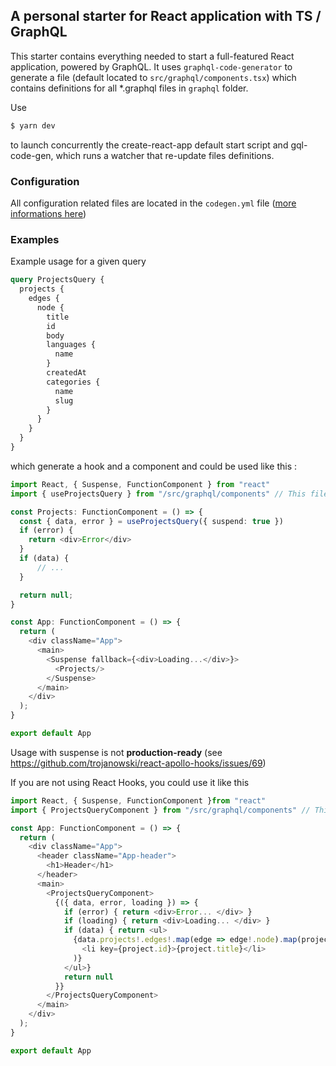 ## A personal starter for React application with TS / GraphQL
This starter contains everything needed to start a full-featured React application, powered by GraphQL.
It uses `graphql-code-generator` to generate a file (default located to `src/graphql/components.tsx`) which contains definitions for all *.graphql files in `graphql` folder.

Use 
```bash
$ yarn dev
```
to launch concurrently the create-react-app default start script and gql-code-gen, which runs a watcher that re-update files definitions.

### Configuration
All configuration related files are located in the `codegen.yml` file ([more informations here](https://graphql-code-generator.com/docs/getting-started/codegen-config))

### Examples
Example usage for a given query

```graphql
query ProjectsQuery {
  projects {
    edges {
      node {
        title
        id
        body
        languages {
          name
        }
        createdAt
        categories {
          name
          slug
        }
      }
    }
  }
}
```

which generate a hook and a component and could be used like this :

```typescript jsx
import React, { Suspense, FunctionComponent } from "react"
import { useProjectsQuery } from "/src/graphql/components" // This file is generated by gql-code-gen

const Projects: FunctionComponent = () => {
  const { data, error } = useProjectsQuery({ suspend: true })
  if (error) {
    return <div>Error</div>
  }
  if (data) {
      // ...
  }

  return null;
}

const App: FunctionComponent = () => {
  return (
    <div className="App">
      <main>
        <Suspense fallback={<div>Loading...</div>}>
          <Projects/>
        </Suspense>
      </main>
    </div>
  );
}

export default App
```
Usage with suspense is not **production-ready** (see https://github.com/trojanowski/react-apollo-hooks/issues/69)

If you are not using React Hooks, you could use it like this 

```typescript jsx
import React, { Suspense, FunctionComponent }from "react"
import { ProjectsQueryComponent } from "/src/graphql/components" // This file is generated by gql-code-gen

const App: FunctionComponent = () => {
  return (
    <div className="App">
      <header className="App-header">
        <h1>Header</h1>
      </header>
      <main>
        <ProjectsQueryComponent>
          {({ data, error, loading }) => {
            if (error) { return <div>Error... </div> }
            if (loading) { return <div>Loading... </div> }
            if (data) { return <ul>
              {data.projects!.edges!.map(edge => edge!.node).map(project =>
                <li key={project.id}>{project.title}</li>
              )}
            </ul>}
            return null
          }}
        </ProjectsQueryComponent>
      </main>
    </div>
  );
}

export default App
```
